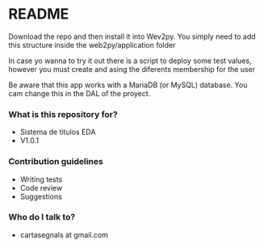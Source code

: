 # README #

Download the repo and then install it into Wev2py.
You simply need to add this structure inside the web2py/application folder

In case yo wanna to try it out there is a script to deploy some test values, however you must create and asing the diferents membership for the user

Be aware that this app works with a MariaDB (or MySQL) database. You cam change this in the DAL of the proyect.


### What is this repository for? ###

* Sistema de titulos EDA
* V1.0.1


### Contribution guidelines ###

* Writing tests
* Code review
* Suggestions

### Who do I talk to? ###

* cartasegnals at gmail.com
